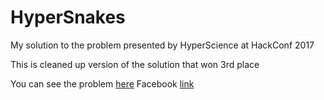 # HyperSnakes
My solution to the problem presented by HyperScience at HackConf 2017

This is cleaned up version of the solution that won 3rd place

You can see the problem <a href="https://action.informatika.bg/games/hypersnakes">here</a>
Facebook <a href="https://www.facebook.com/hyperscience/posts/1436682899781241">link</a>
